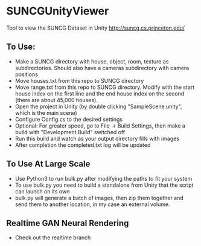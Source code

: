 # SUNCGUnityViewer
Tool to view the SUNCG Dataset in Unity http://suncg.cs.princeton.edu/

## To Use:

- Make a SUNCG directory with house, object, room, texture as subdirectories. Should also have a cameras subdirectory with camera positions
- Move houses.txt from this repo to SUNCG directory
- Move range.txt from this repo to SUNCG directory. Modify with the start house index on the first line and the end house index on the second (there are about 45,000 houses).
- Open the project in Unity (by double clicking "SampleScene.unity", which is the main scene)
- Configure Config.cs to the desired settings
- Optional: For greater speed, go to File -> Build Settings, then make a build with "Development Build" switched off
- Run this build and watch as your output directory fills with images
- After completion the completed.txt log will be updated

## To Use At Large Scale

- Use Python3 to run bulk.py after modifying the paths to fit your system
- To use bulk.py you need to build a standalone from Unity that the script can launch on its own
- bulk.py will generate a batch of images, then zip them together and send them to another location, in my case an external volume.

## Realtime GAN Neural Rendering
- Check out the realtime branch
